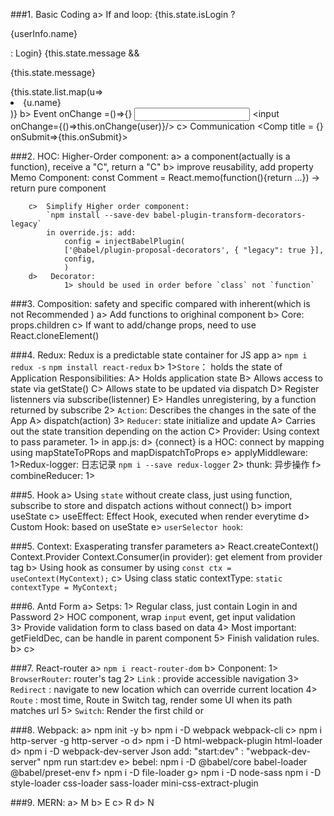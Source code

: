 ###1.  Basic Coding
    a>  If and loop: 
            {this.state.isLogin ? <p>{userInfo.name}</p> : Login}
            {this.state.message && <p>{this.state.message} </p>
            {this.state.list.map(u=><li>{u.name}</li>)}
    b>  Event
            onChange =()=>{}
            <input onChange={this.onChange}/>
            <input onChange={()=>this.onChange(user)}/>
    c>  Communication
            <Comp title = {} onSubmit=>{this.onSubmit}>
            
            
###2.  HOC: Higher-Order component: 
        a>  a component(actually is a function), receive a "C", return a "C"
        b>  improve reusability, add property
            Memo Component:
                const Comment = React.memo(function(){return ...}) -> return pure component             

        c>  Simplify Higher order component:
            `npm install --save-dev babel-plugin-transform-decorators-legacy`
            in override.js: add:
                config = injectBabelPlugin(
                ['@babel/plugin-proposal-decorators', { "legacy": true }],
                config,
                )
        d>   Decorator:
                1> should be used in order before `class` not `function`

###3.  Composition: safety and specific compared with inherent(which is not Recommended )
        a>  Add functions to orighinal component
        b>  Core: props.children 
        c>  If want to add/change props, need to use React.cloneElement()
        
        
        
###4.  Redux:  Redux is a predictable state container for JS app
        a>  `npm i redux -s`
            `npm install react-redux`
        b>  1>`Store`： holds the state of Application
                Responsibilities:
                    A> Holds application state
                    B> Allows access to state via getState()
                    C> Allows state to be updated via dispatch
                    D> Register listenners via subscribe(listenner)
                    E> Handles unregistering, by a function returned  by subscribe
            2> `Action`: Describes the changes in the sate of the App
                    A> dispatch(action)
            3> `Reducer`: state initialize and update
                    A> Carries out the state transition depending on the action
        C> Provider: Using context to pass parameter.
            1>  in app.js: <Provider store={store}>
        d> {connect} is a HOC:
                connect by mapping using mapStateToPRops and mapDispatchToProps
        e>  applyMiddleware:
                1>Redux-logger: 日志记录
                    `npm i --save redux-logger`
                2> thunk: 异步操作
        f>  combineReducer:
                1> 

         

###5. Hook
        a> Using `state` without create class, just using function,
            subscribe to store and dispatch actions without connect()
        b> import useState
        c> useEffect: Effect Hook, executed when render everytime
        d> Custom Hook: based on useState
        e> `userSelector hook`: 

###5. Context:
      Exasperating transfer parameters
        a> React.createContext()
         Context.Provider
                Context.Consumer(in provider): get element from provider tag
        b> Using hook as consumer by using
                `const ctx = useContext(MyContext);`
        c> Using class static contextType:
                `static contextType = MyContext;`
      
###6. Antd Form
        a> Setps:
            1> Regular class, just contain Login in and Password
            2> HOC component, wrap `input`  event, get input validation   
            3> Provide validation form to class based on data
            4> Most important: getFieldDec, can be handle in parent component
            5> Finish validation rules.
        b>
        c>

###7. React-router
        a>  `npm i react-router-dom`
        b>  Conponent:
            1> `BrowserRouter`:  router's tag
            2> `Link` : provide accessible navigation 
            3> `Redirect` :  navigate to new location which can override current location
            4> `Route` : most time, Route in Switch tag, render some UI when its path matches url
            5> `Switch`: Render the first child <Route> or <Redirect>

###8. Webpack:
        a> npm init -y
        b> npm i -D webpack webpack-cli
        c> npm i http-server -g
            http-server -o
         d> npm i -D html-webpack-plugin html-loader
         d> npm i -D webpack-dev-server
            Json add:  "start:dev" : "webpack-dev-server"
            npm run start:dev
         e> bebel:
            npm i -D @babel/core babel-loader @babel/preset-env
         f> npm i -D file-loader
         g> npm i -D node-sass
            npm i -D style-loader css-loader sass-loader mini-css-extract-plugin

###9. MERN:
        a>  M
        b>  E
        c>  R
        d>  N
